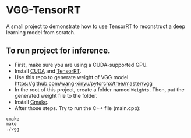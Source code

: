 # VGG-TensorRT
A small project to demonstrate how to use TensorRT to reconstruct a deep learning model from scratch.
## To run project for inference.</br>
- First, make sure you are using a CUDA-supported GPU.
- Install [CUDA](https://docs.nvidia.com/cuda/cuda-installation-guide-linux/index.html) and [TensorRT](https://developer.nvidia.com/nvidia-tensorrt-download).
- Use this repo to generate weight of VGG model https://github.com/wang-xinyu/pytorchx/tree/master/vgg
- In the root of this project, create a folder named `Weights`. Then, put the generated weight file to the folder.
- Install [Cmake](https://cmake.org/install/).
- After those steps. Try to run the C++ file (main.cpp):

```
cmake
make
./vgg
```
